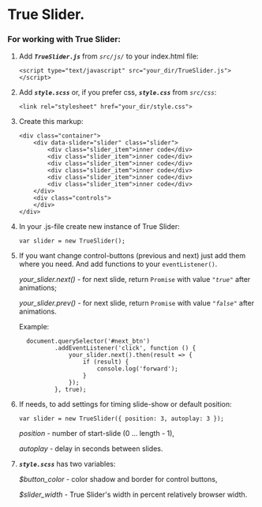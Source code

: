 # True Slider.

### For working with True Slider:

1. Add ***`TrueSlider.js`*** from *`src/js/`* to your index.html file:

    ```
    <script type="text/javascript" src="your_dir/TrueSlider.js"></script>
    ```
    
2. Add ***`style.scss`*** or, if you prefer css, ***`style.css`*** from *`src/css`*:

    ```<link rel="stylesheet" href="your_dir/style.css">```
    
3. Create this markup:

    ```
    <div class="container">
        <div data-slider="slider" class="slider">
            <div class="slider_item">inner code</div>
            <div class="slider_item">inner code</div>
            <div class="slider_item">inner code</div>
            <div class="slider_item">inner code</div>
            <div class="slider_item">inner code</div>
            <div class="slider_item">inner code</div>
        </div>
        <div class="controls">
        </div>
    </div>
    ```
    
4. In your .js-file create new instance of True Slider:

    ```var slider = new TrueSlider();```

5. If you want change control-buttons (previous and next) just add them where you need.
    And add functions to your `eventListener()`.

    *your_slider.next()* - for next slide, return `Promise` with value *`"true"`* after animations;
    
    *your_slider.prev()* - for next slide, return `Promise` with value *`"false"`* after animations.

    Example:
    ```
      document.querySelector('#next_btn')
              .addEventListener('click', function () {
                  your_slider.next().then(result => {
                      if (result) {
                          console.log('forward');
                      } 
                  });
              }, true);
    ```



6. If needs, to add settings for timing slide-show or default position:

    ```var slider = new TrueSlider({ position: 3, autoplay: 3 });```
    
    *position* - number of start-slide (0 ... length - 1),
    
    *autoplay* - delay in seconds between slides.

7. ***`style.scss`*** has two variables:

   *$button_color* - color shadow and border for control buttons,
   
   *$slider_width* - True Slider's width in percent relatively browser width.


